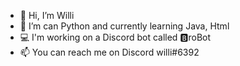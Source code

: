 - 👋 Hi, I’m Willi
- 🌱 I’m can Python and currently learning Java, Html
- 💻 I'm working on a Discord bot called 🅱️roBot
- 📫 You can reach me on Discord willi#6392
<!---
JusteWilli/JusteWilli is a ✨ special ✨ repository because its `README.md` (this file) appears on your GitHub profile.
You can click the Preview link to take a look at your changes.
--->
